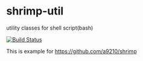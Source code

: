 # shrimp-util
utility classes for shell script(bash)

[![Build Status](https://travis-ci.org/a9210/shrimp-util.svg?branch=develop)](https://travis-ci.org/a9210/shrimp-util)

This is example for https://github.com/a9210/shrimp